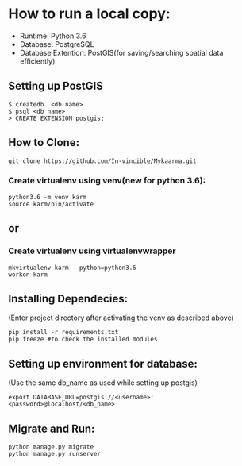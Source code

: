 # How to run a local copy: 

* Runtime: Python 3.6
* Database: PostgreSQL
* Database Extention: PostGIS(for saving/searching spatial data efficiently) 
## Setting up PostGIS
```
$ createdb  <db name>
$ psql <db name>
> CREATE EXTENSION postgis;
```
## How to Clone:
```
git clone https://github.com/In-vincible/Mykaarma.git
```
### Create virtualenv using venv(new for python 3.6):
```
python3.6 -m venv karm
source karm/bin/activate
```

## or 

### Create virtualenv using virtualenvwrapper
```
mkvirtualenv karm --python=python3.6
workon karm
```

## Installing Dependecies:
(Enter project directory after activating the venv as described above)
```
pip install -r requirements.txt
pip freeze #to check the installed modules
```
## Setting up environment for database:
(Use the same db_name as used while setting up postgis)
```
export DATABASE_URL=postgis://<username>:<password>@localhost/<db_name>
```
## Migrate and Run:
```
python manage.py migrate
python manage.py runserver
```
